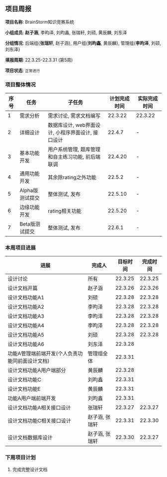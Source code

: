 ## 项目周报

**项目名称**: BrainStorm知识竞赛系统

**小组成员**: **赵子涵**, 李昀泽, 刘昀鑫, 张瑞轩, 刘硕, 黄辰麟, 刘东泽

**分组情况**: 后端组{**张瑞轩**, 赵子涵}, 用户组{**刘昀鑫**, 黄辰麟}, 管理组{**李昀泽**, 刘硕, 刘东泽}

**填报周期**: 22.3.25-22.3.31 (第5周)

**项目状态**: `正常进行`

### 项目整体情况

| 序号 | 任务            | 子任务                                            | 计划完成时间 | 实际完成时间 |
| ---- | --------------- | ------------------------------------------------- | ------------ | ------------ |
| 1    | 需求分析        | 需求讨论, 需求文档编写                            | 22.3.22      | 22.3.22      |
| 2    | 详细设计        | 数据库设计, web界面设计, 小程序界面设计, 接口设计 | 22.4.7       | -            |
| 3    | 基本功能开发    | 用户系统管理, 题库管理和自主练习功能, 前后端联调  | 22.4.20      | -            |
| 4    | 通用功能开发    | 其余除rating之外功能                              | 22.5.2       | -            |
| 5    | Alpha版测试提交 | 整体测试, 发布                                    | 22.5.10      | -            |
| 6    | 边缘功能开发    | rating相关功能                                    | 22.5.20      | -            |
| 7    | Beta版测试提交  | 整体测试, 发布                                    | 22.6.1       | -            |

### 本周项目进展

| 进展                                        | 完成人         | 目标时间 | 完成时间 |
| ------------------------------------------- | -------------- | -------- | -------- |
| 设计讨论                                    | 所有           | 22.3.25  | 22.3.25  |
| 设计文档开篇                                | 赵子涵         | 22.3.26  | 22.3.26  |
| 设计文档功能A1      | 刘硕         | 22.3.28  | 22.3.28  |
| 设计文档功能A2      | 李昀泽         | 22.3.28  | 22.3.28  |
| 设计文档功能A3      | 李昀泽         | 22.3.28  | 22.3.28  |
| 设计文档功能A4      | 李昀泽         | 22.3.28  | 22.3.28  |
| 设计文档功能A5      | 刘硕         | 22.3.28  |  22.3.28 |
| 设计文档功能A6      | 刘东泽         | 22.3.28  |   |
| 功能A管理端前端开发(个人负责功能同前面设计文档) | 管理组全体   | 22.3.31 |          |
| 设计文档功能A用户端部分                     | 黄辰麟         | 22.3.28  |          |
| 设计文档功能C                               | 刘昀鑫         | 22.3.31  |          |
| 设计文档功能E                               | 黄辰麟         | 22.3.31  |          |
| 功能A用户端前端开发                         | 刘昀鑫         | 22.3.31  |          |
| 设计文档功能A相关接口设计                   | 张瑞轩         | 22.3.27  | 22.3.27  |
| 设计文档功能C相关接口设计                   | 赵子涵, 张瑞轩    | 22.3.31  | 22.3.30 |
| 设计文档数据库设计                          | 赵子涵, 张瑞轩 | 22.3.30  | 22.3.27  |

### 下周项目计划

1. 完成完整设计文档


